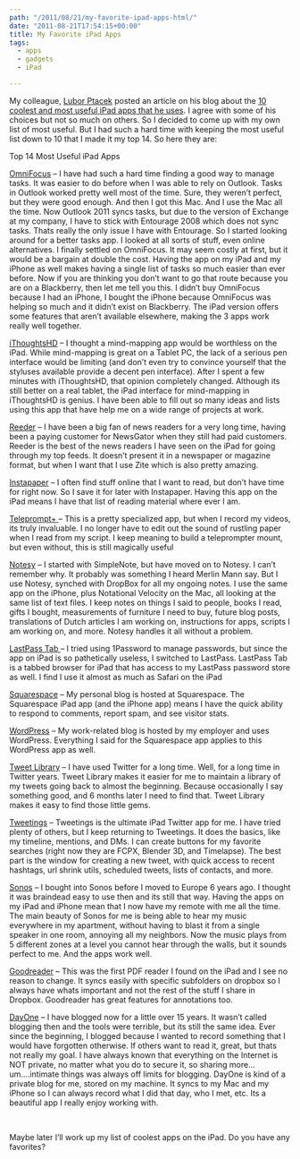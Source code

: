 ```yaml
---
path: "/2011/08/21/my-favorite-ipad-apps-html/" 
date: "2011-08-21T17:54:15+00:00" 
title: My Favorite iPad Apps
tags:
  - apps
  - gadgets
  - iPad

---
```


  <p>
    My colleague, <a href="http://www.luborp.com/">Lubor Ptacek</a> posted an article on his blog about the <a href="http://www.luborp.com/2011/05/my-favorite-ipad-apps.html">10 coolest and most useful iPad apps that he uses</a>. I agree with some of his choices but not so much on others. So I decided to come up with my own list of most useful. But I had such a hard time with keeping the most useful list down to 10 that I made it my top 14. So here they are:
  </p>
  
  <p>
    Top 14 Most Useful iPad Apps
  </p>
  
  <p>
    <a href="http://www.omnigroup.com/products/omnifocus-ipad/">OmniFocus</a> &#8211; I have had such a hard time finding a good way to manage tasks. It was easier to do before when I was able to rely on Outlook. Tasks in Outlook worked pretty well most of the time. Sure, they weren&#8217;t perfect, but they were good enough. And then I got this Mac. And I use the Mac all the time. Now Outlook 2011 syncs tasks, but due to the version of Exchange at my company, I have to stick with Entourage 2008 which does not sync tasks. Thats really the only issue I have with Entourage. So I started looking around for a better tasks app. I looked at all sorts of stuff, even online alternatives. I finally settled on OmniFocus. It may seem costly at first, but it would be a bargain at double the cost. Having the app on my iPad and my iPhone as well makes having a single list of tasks so much easier than ever before. Now if you are thinking you don&#8217;t want to go that route because you are on a Blackberry, then let me tell you this. I didn&#8217;t buy OmniFocus because I had an iPhone, I bought the iPhone because OmniFocus was helping so much and it didn&#8217;t exist on Blackberry. The iPad version offers some features that aren&#8217;t available elsewhere, making the 3 apps work really well together.
  </p>
  
  <p>
    <a href="http://www.ithoughts.co.uk/iThoughtsHD/Welcome.html">iThoughtsHD</a> &#8211; I thought a mind-mapping app would be worthless on the iPad. While mind-mapping is great on a Tablet PC, the lack of a serious pen interface would be limiting (and don&#8217;t even try to convince yourself that the styluses available provide a decent pen interface). After I spent a few minutes with iThoughtsHD, that opinion completely changed. Although its still better on a real tablet, the iPad interface for mind-mapping in iThoughtsHD is genius. I have been able to fill out so many ideas and lists using this app that have help me on a wide range of projects at work.
  </p>
  
  <p>
    <a href="http://reederapp.com/ipad/">Reeder</a> &#8211; I have been a big fan of news readers for a very long time, having been a paying customer for NewsGator when they still had paid customers. Reeder is the best of the news readers I have seen on the iPad for going through my top feeds. It doesn&#8217;t present it in a newspaper or magazine format, but when I want that I use Zite which is also pretty amazing.
  </p>
  
  <p>
    <a href="http://www.instapaper.com/">Instapaper</a> &#8211; I often find stuff online that I want to read, but don&#8217;t have time for right now. So I save it for later with Instapaper. Having this app on the iPad means I have that list of reading material where ever I am.
  </p>
  
  <p>
    <a href="http://www.bombingbrain.com/teleprompt.html">Teleprompt+ </a>&#8211; This is a pretty specialized app, but when I record my videos, its truly invaluable. I no longer have to edit out the sound of rustling paper when I read from my script. I keep meaning to build a teleprompter mount, but even without, this is still magically useful
  </p>
  
  <p>
    <a href="http://notesy-app.com/">Notesy</a> &#8211; I started with SimpleNote, but have moved on to Notesy. I can&#8217;t remember why. It probably was something I heard Merlin Mann say. But I use Notesy, synched with DropBox for all my ongoing notes. I use the same app on the iPhone, plus Notational Velocity on the Mac, all looking at the same list of text files. I keep notes on things I said to people, books I read, gifts I bought, measurements of furniture I need to buy, future blog posts, translations of Dutch articles I am working on, instructions for apps, scripts I am working on, and more. Notesy handles it all without a problem.
  </p>
  
  <p>
    <a href="http://lastpass.com/">LastPass Tab </a>&#8211; I tried using 1Password to manage passwords, but since the app on iPad is so pathetically useless, I switched to LastPass. LastPass Tab is a tabbed browser for iPad that has access to my LastPass password store as well. I find I use it almost as much as Safari on the iPad
  </p>
  
  <p>
    <a href="http://blog.squarespace.com/blog/2010/8/12/squarespace-for-iphone-v11.html">Squarespace</a> &#8211; My personal blog is hosted at Squarespace. The Squarespace iPad app (and the iPhone app) means I have the quick ability to respond to comments, report spam, and see visitor stats.
  </p>
  
  <p>
    <a href="http://ios.wordpress.org/">WordPress</a> &#8211; My work-related blog is hosted by my employer and uses WordPress. Everything I said for the Squarespace app applies to this WordPress app as well.
  </p>
  
  <p>
    <a href="http://www.riverfold.com/software/tweetlibrary/">Tweet Library</a> &#8211; I have used Twitter for a long time. Well, for a long time in Twitter years. Tweet Library makes it easier for me to maintain a library of my tweets going back to almost the beginning. Because occasionally I say something good, and 6 months later I need to find that. Tweet Library makes it easy to find those little gems.
  </p>
  
  <p>
    <a href="http://www.tweetings.net/">Tweetings</a> &#8211; Tweetings is the ultimate iPad Twitter app for me. I have tried plenty of others, but I keep returning to Tweetings. It does the basics, like my timeline, mentions, and DMs. I can create buttons for my favorite searches (right now they are FCPX, Blender 3D, and Timelapse). The best part is the window for creating a new tweet, with quick access to recent hashtags, url shrink utils, scheduled tweets, lists of contacts, and more.
  </p>
  
  <p>
    <a href="http://sonos.com/">Sonos</a> &#8211; I bought into Sonos before I moved to Europe 6 years ago. I thought it was braindead easy to use then and its still that way. Having the apps on my iPad and iPhone mean that I now have my remote with me all the time. The main beauty of Sonos for me is being able to hear my music everywhere in my apartment, without having to blast it from a single speaker in one room, annoying all my neighbors. Now the music plays from 5 different zones at a level you cannot hear through the walls, but it sounds perfect to me. And the apps work well.
  </p>
  
  <p>
    <a href="http://www.goodiware.com/goodreader.html">Goodreader</a> &#8211; This was the first PDF reader I found on the iPad and I see no reason to change. It syncs easily with specific subfolders on dropbox so I always have whats important and not the rest of the stuff I share in Dropbox. Goodreader has great features for annotations too.
  </p>
  
  <p>
    <a href="http://dayoneapp.com/">DayOne</a> &#8211; I have blogged now for a little over 15 years. It wasn&#8217;t called blogging then and the tools were terrible, but its still the same idea. Ever since the beginning, I blogged because I wanted to record something that I would have forgotten otherwise. If others want to read it, great, but thats not really my goal. I have always known that everything on the Internet is NOT private, no matter what you do to secure it, so sharing more…um….intimate things was always off limits for blogging. DayOne is kind of a private blog for me, stored on my machine. It syncs to my Mac and my iPhone so I can always record what I did that day, who I met, etc. Its a beautiful app I really enjoy working with.
  </p>
  
  <p>
     
  </p>
  
  <p>
    Maybe later I&#8217;ll work up my list of coolest apps on the iPad. Do you have any favorites?
  </p>
</div>